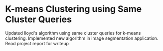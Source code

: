 # K-means Clustering using Same Cluster Queries
Updated lloyd's algorithm using same cluster queries for k-means clustering. 
Implemented new algorithm in image segmentation application.
Read project report for writeup
